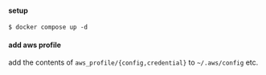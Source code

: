 #### setup

```
$ docker compose up -d
```

#### add aws profile

add the contents of `aws_profile/{config,credential}` to `~/.aws/config` etc.
